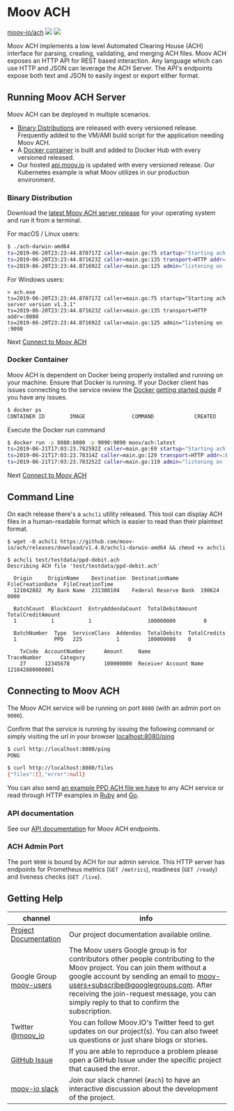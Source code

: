 # Moov ACH
<!-- Place this tag where you want the button to render. -->
<a class="github-button" href="https://github.com/moov-io/ach" data-size="large" data-show-count="true" aria-label="Star moov-io/ach on GitHub">moov-io/ach</a>
<a href="https://godoc.org/github.com/moov-io/ach"><img src="https://godoc.org/github.com/moov-io/ach?status.svg" /></a>
<a href="https://raw.githubusercontent.com/moov-io/ach/master/LICENSE"><img src="https://img.shields.io/badge/license-Apache2-blue.svg" /></a>

Moov ACH implements a low level Automated Clearing House (ACH) interface for parsing, creating, validating, and merging ACH files. Moov ACH exposes an HTTP API for REST based interaction. Any language which can use HTTP and JSON can leverage the ACH Server. The API's endpoints expose both text and JSON to easily ingest or export either format.

## Running Moov ACH Server

Moov ACH can be deployed in multiple scenarios.

- <a href="#binary-distribution">Binary Distributions</a> are released with every versioned release. Frequently added to the VM/AMI build script for the application needing Moov ACH.
- A <a href="#docker-container">Docker container</a> is built and added to Docker Hub with every versioned released.
- Our hosted [api.moov.io](https://api.moov.io) is updated with every versioned release. Our Kubernetes example is what Moov utilizes in our production environment.

### Binary Distribution

Download the [latest Moov ACH server release](https://github.com/moov-io/ach/releases/latest) for your operating system and run it from a terminal.

For macOS / Linux users:

```sh
$ ./ach-darwin-amd64
ts=2019-06-20T23:23:44.870717Z caller=main.go:75 startup="Starting ach server version v1.3.1"
ts=2019-06-20T23:23:44.871623Z caller=main.go:135 transport=HTTP addr=:8080
ts=2019-06-20T23:23:44.871692Z caller=main.go:125 admin="listening on :9090"
```

For Windows users:

```
> ach.exe
ts=2019-06-20T23:23:44.870717Z caller=main.go:75 startup="Starting ach server version v1.3.1"
ts=2019-06-20T23:23:44.871623Z caller=main.go:135 transport=HTTP addr=:8080
ts=2019-06-20T23:23:44.871692Z caller=main.go:125 admin="listening on :9090
```

Next [Connect to Moov ACH](#connecting-to-moov-ach)

### Docker Container

Moov ACH is dependent on Docker being properly installed and running on your machine. Ensure that Docker is running. If your Docker client has issues connecting to the service review the [Docker getting started guide](https://docs.docker.com/get-started/) if you have any issues.

```sh
$ docker ps
CONTAINER ID        IMAGE               COMMAND             CREATED             STATUS              PORTS               NAMES
```

Execute the Docker run command

```sh
$ docker run -p 8080:8080 -p 9090:9090 moov/ach:latest
ts=2019-06-21T17:03:23.782592Z caller=main.go:69 startup="Starting ach server version v1.3.1"
ts=2019-06-21T17:03:23.78314Z caller=main.go:129 transport=HTTP addr=:8080
ts=2019-06-21T17:03:23.783252Z caller=main.go:119 admin="listening on :9090"
```

Next [Connect to Moov ACH](#connecting-to-moov-ach)

## Command Line

On each release there's a `achcli` utility released. This tool can display ACH files in a human-readable format which is easier to read than their plaintext format.

```
$ wget -O achcli https://github.com/moov-io/ach/releases/download/v1.4.0/achcli-darwin-amd64 && chmod +x achcli

$ achcli test/testdata/ppd-debit.ach
Describing ACH file 'test/testdata/ppd-debit.ach'

  Origin     OriginName    Destination  DestinationName       FileCreationDate  FileCreationTime
  121042882  My Bank Name  231380104    Federal Reserve Bank  190624            0000

  BatchCount  BlockCount  EntryAddendaCount  TotalDebitAmount  TotalCreditAmount
  1           1           1                  100000000         0

  BatchNumber  Type  ServiceClass  Addendas  TotalDebits  TotalCredits
  1            PPD   225           1         100000000    0

    TxCode  AccountNumber      Amount     Name                    TraceNumber      Category
    27      12345678           100000000  Receiver Account Name   121042880000001
```

## Connecting to Moov ACH

The Moov ACH service will be running on port `8080` (with an admin port on `9090`).

Confirm that the service is running by issuing the following command or simply visiting the url in your browser [localhost:8080/ping](http://localhost:8080/ping)

```bash
$ curl http://localhost:8080/ping
PONG

$ curl http://localhost:8080/files
{"files":[],"error":null}
```

You can also send [an example PPD ACH file we have](https://github.com/moov-io/ach/blob/master/test/testdata/ppd-valid.json) to any ACH service or read through HTTP examples in [Ruby](https://github.com/moov-io/ruby-ach-demo) and [Go](https://github.com/moov-io/ach/blob/master/examples/http/main.go).

### API documentation

See our [API documentation](https://moov-io.github.io/ach/) for Moov ACH endpoints.

### ACH Admin Port

The port `9090` is bound by ACH for our admin service. This HTTP server has endpoints for Prometheus metrics (`GET /metrics`), readiness (`GET /ready`) and liveness checks (`GET /live`).

## Getting Help

 channel | info
 ------- | -------
 [Project Documentation](https://docs.moov.io/) | Our project documentation available online.
 Google Group [moov-users](https://groups.google.com/forum/#!forum/moov-users)| The Moov users Google group is for contributors other people contributing to the Moov project. You can join them without a google account by sending an email to [moov-users+subscribe@googlegroups.com](mailto:moov-users+subscribe@googlegroups.com). After receiving the join-request message, you can simply reply to that to confirm the subscription.
Twitter [@moov_io](https://twitter.com/moov_io)	| You can follow Moov.IO's Twitter feed to get updates on our project(s). You can also tweet us questions or just share blogs or stories.
[GitHub Issue](https://github.com/moov-io) | If you are able to reproduce a problem please open a GitHub Issue under the specific project that caused the error.
[moov-io slack](https://slack.moov.io/) | Join our slack channel (`#ach`) to have an interactive discussion about the development of the project.

